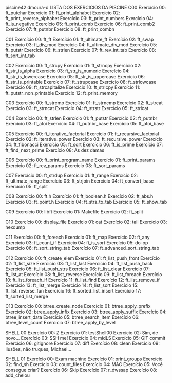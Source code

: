 piscine42 dmoura-d
LISTA DOS EXERCICIOS DA PISCINE
C00
Exercício 00: ft_putchar
Exercício 01: ft_print_alphabet
Exercício 02: ft_print_reverse_alphabet
Exercício 03: ft_print_numbers
Exercício 04: ft_is_negative
Exercício 05: ft_print_comb
Exercício 06: ft_print_comb2
Exercício 07: ft_putnbr
Exercício 08: ft_print_combn

C01
Exercício 00: ft_ft
Exercício 01: ft_ultimate_ft
Exercício 02: ft_swap
Exercício 03: ft_div_mod
Exercício 04: ft_ultimate_div_mod
Exercício 05: ft_putstr
Exercício 06: ft_strlen
Exercício 07: ft_rev_int_tab
Exercício 08: ft_sort_int_tab

C02
Exercício 00: ft_strcpy
Exercício 01: ft_strncpy
Exercício 02: ft_str_is_alpha
Exercício 03: ft_str_is_numeric
Exercício 04: ft_str_is_lowercase
Exercício 05: ft_str_is_uppercase
Exercício 06: ft_str_is_printable
Exercício 07: ft_strupcase
Exercício 08: ft_strlowcase
Exercício 09: ft_strcapitalize
Exercício 10: ft_strlcpy
Exercício 11: ft_putstr_non_printable
Exercício 12: ft_print_memory

C03
Exercício 00: ft_strcmp
Exercício 01: ft_strncmp
Exercício 02: ft_strcat
Exercício 03: ft_strncat
Exercício 04: ft_strstr
Exercício 05: ft_strlcat

C04
Exercício 00: ft_strlen
Exercício 01: ft_putstr
Exercício 02: ft_putnbr
Exercício 03: ft_atoi
Exercício 04: ft_putnbr_base
Exercício 05: ft_atoi_base

C05
Exercício 00: ft_iterative_factorial
Exercício 01: ft_recursive_factorial
Exercício 02: ft_iterative_power
Exercício 03: ft_recursive_power
Exercício 04: ft_fibonacci
Exercício 05: ft_sqrt
Exercício 06: ft_is_prime
Exercício 07: ft_find_next_prime
Exercício 08: As dez damas

C06
Exercício 00: ft_print_program_name
Exercício 01: ft_print_params
Exercício 02: ft_rev_params
Exercício 03: ft_sort_params

C07
Exercício 00: ft_strdup
Exercício 01: ft_range
Exercício 02: ft_ultimate_range
Exercício 03: ft_strjoin
Exercício 04: ft_convert_base
Exercício 05: ft_split

C08
Exercício 00: ft.h
Exercício 01: ft_boolean.h
Exercício 02: ft_abs.h
Exercício 03: ft_point.h
Exercício 04: ft_strs_to_tab
Exercício 05: ft_show_tab

C09
Exercício 00: libft
Exercício 01: Makefile
Exercício 02: ft_split

C10
Exercício 00: display_file
Exercício 01: cat
Exercício 02: tail
Exercício 03: hexdump

C11
Exercício 00: ft_foreach
Exercício 01: ft_map
Exercício 02: ft_any
Exercício 03: ft_count_if
Exercício 04: ft_is_sort
Exercício 05: do-op
Exercício 06: ft_sort_string_tab
Exercício 07: ft_advanced_sort_string_tab

C12
Exercício 00: ft_create_elem
Exercício 01: ft_list_push_front
Exercício 02: ft_list_size
Exercício 03: ft_list_last
Exercício 04: ft_list_push_back
Exercício 05: ft_list_push_strs
Exercício 06: ft_list_clear
Exercício 07: ft_list_at
Exercício 08: ft_list_reverse
Exercício 09: ft_list_foreach
Exercício 10: ft_list_foreach_if
Exercício 11: ft_list_find
Exercício 12: ft_list_remove_if
Exercício 13: ft_list_merge
Exercício 14: ft_list_sort
Exercício 15: ft_list_reverse_fun
Exercício 16: ft_sorted_list_insert
Exercício 17: ft_sorted_list_merge

C13
Exercício 00: btree_create_node
Exercício 01: btree_apply_prefix
Exercício 02: btree_apply_infix
Exercício 03: btree_apply_suffix
Exercício 04: btree_insert_data
Exercício 05: btree_search_item
Exercício 06: btree_level_count
Exercício 07: btree_apply_by_level

SHELL 00
Exercício 00: Z
Exercício 01: testShell00
Exercício 02: Sim, de novo...
Exercício 03: SSH me!
Exercício 04: midLS
Exercício 05: GiT commit
Exercício 06: gitignore
Exercício 07: diff
Exercício 08: clean
Exercício 09: Ilusões, não truques, Michael...

SHELL 01
Exercício 00: Exam machine
Exercício 01: print_groups
Exercício 02: find_sh
Exercício 03: count_files
Exercício 04: MAC
Exercício 05: Você consegue criar?
Exercício 06: Skip
Exercício 07: r_dwssap
Exercício 08: add_chelou
